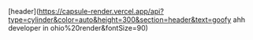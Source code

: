 [header](https://capsule-render.vercel.app/api?type=cylinder&color=auto&height=300&section=header&text=goofy ahh developer in ohio%20render&fontSize=90)

<!--
**mmmmmmnze/mmmmmmnze** is a ✨ _special_ ✨ repository because its `README.md` (this file) appears on your GitHub profile.

Here are some ideas to get you started:

- 🔭 I’m currently working on ...
- 🌱 I’m currently learning ...
- 👯 I’m looking to collaborate on ...
- 🤔 I’m looking for help with ...
- 💬 Ask me about ...
- 📫 How to reach me: ...
- 😄 Pronouns: ...
- ⚡ Fun fact: ...
-->
